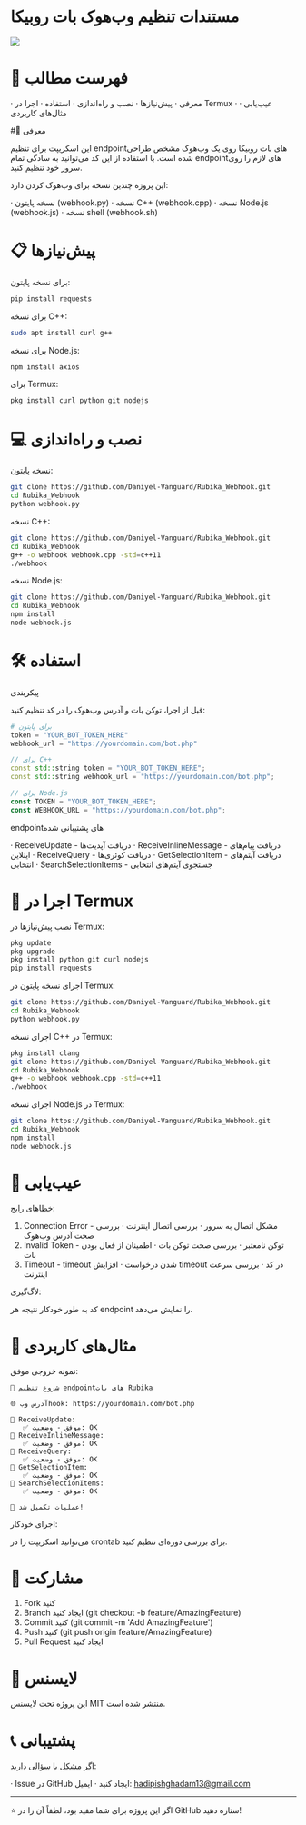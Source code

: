 # مستندات تنظیم وب‌هوک بات روبیکا
<img align="center" src="https://rubika.ir/static/images/logo.svg"/>

# 📖 فهرست مطالب

· معرفی
· پیش‌نیازها
· نصب و راه‌اندازی
· استفاده
· اجرا در Termux
· عیب‌یابی
· مثال‌های کاربردی

#🚀 معرفی

این اسکریپت برای تنظیم endpointهای بات روبیکا روی یک وب‌هوک مشخص طراحی شده است. با استفاده از این کد می‌توانید به سادگی تمام endpointهای لازم را روی سرور خود تنظیم کنید.

این پروژه چندین نسخه برای وب‌هوک کردن دارد:

· نسخه پایتون (webhook.py)
· نسخه C++ (webhook.cpp)
· نسخه Node.js (webhook.js)
· نسخه shell (webhook.sh)

# 📋 پیش‌نیازها

برای نسخه پایتون:

```bash
pip install requests
```

برای نسخه C++:

```bash
sudo apt install curl g++
```

برای نسخه Node.js:

```bash
npm install axios
```

برای Termux:

```bash
pkg install curl python git nodejs
```

# 💻 نصب و راه‌اندازی

نسخه پایتون:

```bash
git clone https://github.com/Daniyel-Vanguard/Rubika_Webhook.git
cd Rubika_Webhook
python webhook.py
```

نسخه C++:

```bash
git clone https://github.com/Daniyel-Vanguard/Rubika_Webhook.git
cd Rubika_Webhook
g++ -o webhook webhook.cpp -std=c++11
./webhook
```

نسخه Node.js:

```bash
git clone https://github.com/Daniyel-Vanguard/Rubika_Webhook.git
cd Rubika_Webhook
npm install
node webhook.js
```

# 🛠 استفاده

پیکربندی

قبل از اجرا، توکن بات و آدرس وب‌هوک را در کد تنظیم کنید:

```python
# برای پایتون
token = "YOUR_BOT_TOKEN_HERE"
webhook_url = "https://yourdomain.com/bot.php"
```

```cpp
// برای C++
const std::string token = "YOUR_BOT_TOKEN_HERE";
const std::string webhook_url = "https://yourdomain.com/bot.php";
```

```javascript
// برای Node.js
const TOKEN = "YOUR_BOT_TOKEN_HERE";
const WEBHOOK_URL = "https://yourdomain.com/bot.php";
```

endpointهای پشتیبانی شده

· ReceiveUpdate - دریافت آپدیت‌ها
· ReceiveInlineMessage - دریافت پیام‌های اینلاین
· ReceiveQuery - دریافت کوئری‌ها
· GetSelectionItem - دریافت آیتم‌های انتخابی
· SearchSelectionItems - جستجوی آیتم‌های انتخابی

# 📱 اجرا در Termux

نصب پیش‌نیازها در Termux:

```bash
pkg update
pkg upgrade
pkg install python git curl nodejs
pip install requests
```

اجرای نسخه پایتون در Termux:

```bash
git clone https://github.com/Daniyel-Vanguard/Rubika_Webhook.git
cd Rubika_Webhook
python webhook.py
```

اجرای نسخه C++ در Termux:

```bash
pkg install clang
git clone https://github.com/Daniyel-Vanguard/Rubika_Webhook.git
cd Rubika_Webhook
g++ -o webhook webhook.cpp -std=c++11
./webhook
```

اجرای نسخه Node.js در Termux:

```bash
git clone https://github.com/Daniyel-Vanguard/Rubika_Webhook.git
cd Rubika_Webhook
npm install
node webhook.js
```

# 🔧 عیب‌یابی

خطاهای رایج:

1. Connection Error - مشکل اتصال به سرور
   · بررسی اتصال اینترنت
   · بررسی صحت آدرس وب‌هوک
2. Invalid Token - توکن نامعتبر
   · بررسی صحت توکن بات
   · اطمینان از فعال بودن بات
3. Timeout - timeout شدن درخواست
   · افزایش timeout در کد
   · بررسی سرعت اینترنت

لاگ‌گیری:

کد به طور خودکار نتیجه هر endpoint را نمایش می‌دهد.

# 📝 مثال‌های کاربردی

نمونه خروجی موفق:

```
🚀 شروع تنظیم endpoint‌های بات Rubika

🌐 آدرس وبhook: https://yourdomain.com/bot.php

📡 ReceiveUpdate:
   ✅ موفق - وضعیت: OK
📡 ReceiveInlineMessage:
   ✅ موفق - وضعیت: OK
📡 ReceiveQuery:
   ✅ موفق - وضعیت: OK
📡 GetSelectionItem:
   ✅ موفق - وضعیت: OK
📡 SearchSelectionItems:
   ✅ موفق - وضعیت: OK

🎯 عملیات تکمیل شد!
```

اجرای خودکار:

می‌توانید اسکریپت را در crontab برای بررسی دوره‌ای تنظیم کنید.

# 🤝 مشارکت

1. Fork کنید
2. Branch ایجاد کنید (git checkout -b feature/AmazingFeature)
3. Commit کنید (git commit -m 'Add AmazingFeature')
4. Push کنید (git push origin feature/AmazingFeature)
5. Pull Request ایجاد کنید

# 📜 لایسنس

این پروژه تحت لایسنس MIT منتشر شده است.

# 📞 پشتیبانی

اگر مشکل یا سؤالی دارید:

· Issue در GitHub ایجاد کنید
· ایمیل: hadipishghadam13@gmail.com

---

⭐ اگر این پروژه برای شما مفید بود، لطفاً آن را در GitHub ستاره دهید!
